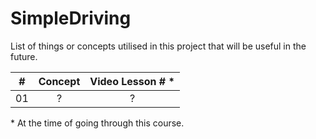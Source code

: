 # SimpleDriving

List of things or concepts utilised in this project that will be useful in the future.

|  #  | Concept | Video Lesson # \* |
| :-: | :-----: | :---------------: |
| 01  |    ?    |         ?         |

\* At the time of going through this course.
